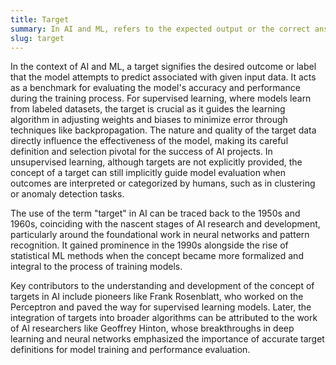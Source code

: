 ```yaml
---
title: Target
summary: In AI and ML, refers to the expected output or the correct answer the model aims to predict or achieve during training.
slug: target
---
```


In the context of AI and ML, a target signifies the desired outcome or label that the model attempts to predict associated with given input data. It acts as a benchmark for evaluating the model's accuracy and performance during the training process. For supervised learning, where models learn from labeled datasets, the target is crucial as it guides the learning algorithm in adjusting weights and biases to minimize error through techniques like backpropagation. The nature and quality of the target data directly influence the effectiveness of the model, making its careful definition and selection pivotal for the success of AI projects. In unsupervised learning, although targets are not explicitly provided, the concept of a target can still implicitly guide model evaluation when outcomes are interpreted or categorized by humans, such as in clustering or anomaly detection tasks.

The use of the term "target" in AI can be traced back to the 1950s and 1960s, coinciding with the nascent stages of AI research and development, particularly around the foundational work in neural networks and pattern recognition. It gained prominence in the 1990s alongside the rise of statistical ML methods when the concept became more formalized and integral to the process of training models.

Key contributors to the understanding and development of the concept of targets in AI include pioneers like Frank Rosenblatt, who worked on the Perceptron and paved the way for supervised learning models. Later, the integration of targets into broader algorithms can be attributed to the work of AI researchers like Geoffrey Hinton, whose breakthroughs in deep learning and neural networks emphasized the importance of accurate target definitions for model training and performance evaluation.
